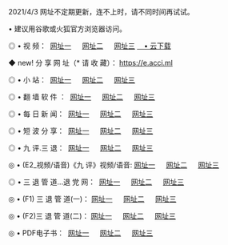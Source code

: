 <p>2021/4/3 网址不定期更新，连不上时，请不同时间再试试。
<p>• 建议用谷歌或火狐官方浏览器访问。
<p>◎ • 视 频： 
<a href="http://hxd.lexmarktr.com/" target="_blank">网址一</a> 　 
<a href="http://hqd.lexmarktr.com/" target="_blank">网址二</a> 　 
<a href="http://hqd.lexmarktr.com/b.html" target="_blank">网址三</a>
<a href="https://yadi.sk/d/d0sUeAOpal3njw" target="_blank">　• 云下载 </a></p>
<p>◆ new! 分 享 网 址（* 请 收 藏）： <a href="http://hvs.lexmarktr.com/a.html">https://e.acci.ml</a></p>

<p>◎ • 小 站：  
<a href="http://hxd.lexmarktr.com/f.html" target="_blank">网址一</a> 　 
<a href="http://hqd.lexmarktr.com/h.html" target="_blank">网址二</a> 　 
<a href="http://hqd.lexmarktr.com/k/" target="_blank">网址三</a></p>
<p>◎ • 翻 墙 软 件 ：  
<a href="http://hxd.lexmarktr.com/ff/" target="_blank">网址一</a> 　 
<a href="http://hqd.lexmarktr.com/s/read/a1_nd.html" target="_blank">网址二</a> 　 
<a href="http://hqd.lexmarktr.com/ff/index.html" target="_blank">网址三</a></p>
<p>◎ • 每 日 新 闻：  
<a href="http://hxd.lexmarktr.com/day/" target="_blank">网址一</a> 　 
<a href="http://hqd.lexmarktr.com/day/" target="_blank">网址二</a> 　 
<a href="http://hqd.lexmarktr.com/day/index.html" target="_blank">网址三</a></p>
<p>◎ • 短 波 分 享：  
<a href="http://hxd.lexmarktr.com/h/" target="_blank">网址一</a> 　 
<a href="http://hqd.lexmarktr.com/h/" target="_blank">网址二</a> 　 
<a href="http://hqd.lexmarktr.com/h/index.html" target="_blank">网址三</a></p>
<p>◎ • 九 评.三 退：  
<a href="http://hxd.lexmarktr.com/t/" target="_blank">网址一</a> 　 
<a href="http://hqd.lexmarktr.com/v2/index.html" target="_blank">网址二</a> 　 
<a href="http://hqd.lexmarktr.com/tt/index.html" target="_blank">网址三</a> 　</p>
<p>◎ • (E2_视频/语音)《九 评》视频/语音: 
<a href="http://hqd.lexmarktr.com/7738.html" target="_blank">网址一</a> 　 
<a href="http://hqd.lexmarktr.com/7614.html" target="_blank">网址二</a> 　 
<a href="http://hqd.lexmarktr.com/7633.html" target="_blank">网址三</a></p>
<p>◎ • 三 退 管 道...退 党 网：  
<a href="http://hxd.lexmarktr.com/go/td1.html" target="_blank">网址一</a> 　 
<a href="http://hqd.lexmarktr.com/go/td2.html" target="_blank">网址二</a> 　 
<a href="http://hqd.lexmarktr.com/go/td3.html" target="_blank">网址三</a></p>
<p>◎ • (F1) 三 退 管 道(一)： 
<a href="http://hxd.lexmarktr.com/dd/" target="_blank">网址一</a> 　 
<a href="http://hqd.lexmarktr.com/s/read/a1_tdx.html" target="_blank">网址二</a> 　 
<a href="http://hqd.lexmarktr.com/dd/" target="_blank">网址三</a></p>
<p>◎ • (F2)三 退 管 道(二)： 
<a href="http://hqd.lexmarktr.com/d/" target="_blank">网址一</a> 　 
<a href="http://hxd.lexmarktr.com/d/index.html" target="_blank">网址二</a> 　 
<a href="http://hqd.lexmarktr.com/d/" target="_blank">网址三</a></p>
<p>◎ • PDF电子书：  
<a href="http://hxd.lexmarktr.com/p/" target="_blank">网址一</a> 　 
<a href="http://hqd.lexmarktr.com/p/index.html" target="_blank">网址二</a> 　 
<a href="http://hqd.lexmarktr.com/p/" target="_blank">网址三</a></p>
